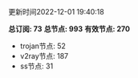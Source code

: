 更新时间2022-12-01 19:40:18

**总订阅: 73**
**总节点: 993**
**有效节点: 270**
- trojan节点: 52
- v2ray节点: 187
- ss节点: 31
